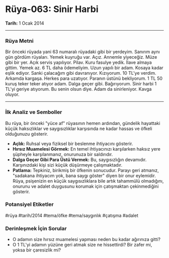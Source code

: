 # Rüya-063: Sinir Harbi
**Tarih:** 1 Ocak 2014

---
### Rüya Metni

Bir önceki rüyada yani 63 numaralı rüyadaki gibi bir yerdeyim. Sanırım aynı gün gördüm rüyaları. Yemek kuyruğu var. Açız. Annemle yiyeceğiz. Müze gibi bir yer. Açık servis yapılıyor. Pilav. Kuru fasulye yedik. İlave almaya gittim. Yemek az. 6 TL daha ödemeliyim. Uzun yapılı bir adam. Kosaya kadar eşlik ediyor. Sanki çalacağım gibi davranıyor. Kızıyorum. 10 TL'ye verdim. Arkamda kargaşa. Herkes para uzatıyor. Paranın üstünü bekliyorum. 1 TL 50 kuruş teker teker atıyor adam. Dalga geçer gibi. Bağırıyorum. Sinir harbi 1 TL'yi geriye atıyorum. Bu senin olsun diye. Adam da sinirleniyor. Kavga oluyor.

---
### İlk Analiz ve Semboller

Bu rüya, bir önceki "yüce af" rüyasının hemen ardından, gündelik hayattaki küçük haksızlıklar ve saygısızlıklar karşısında ne kadar hassas ve öfkeli olduğunuzu gösterir.

* **Açlık:** Ruhsal veya fiziksel bir beslenme ihtiyacını gösterir.
* **Hırsız Muamelesi Görmek:** En temel ihtiyacınızı karşılarken haksız yere şüpheyle karşılanmanız, onurunuza bir saldırıdır.
* **Dalga Geçer Gibi Para Üstü Vermek:** Bu, saygısızlığın devamıdır. Karşınızdaki kişi sizi küçük düşürmeye çalışmaktadır.
* **Patlama:** Tepkiniz, birikmiş bir öfkenin sonucudur. Parayı geri atmanız, "sadakana ihtiyacım yok, bana saygı göster" diyen bir onur eylemidir. Rüya, psişenizin en küçük saygısızlıklara bile artık tahammülü olmadığını, onurunu ve adalet duygusunu korumak için çatışmaktan çekinmediğini gösterir.

### Potansiyel Etiketler
#rüya #tarih/2014 #tema/öfke #tema/saygınlık #çatışma #adalet

### Derinleşmek İçin Sorular
* O adamın size hırsız muamelesi yapması neden bu kadar ağırınıza gitti?
* O 1 TL'yi adamın yüzüne geri atmak size ne hissettirdi? Bir zafer mi, yoksa bir çaresizlik mi?